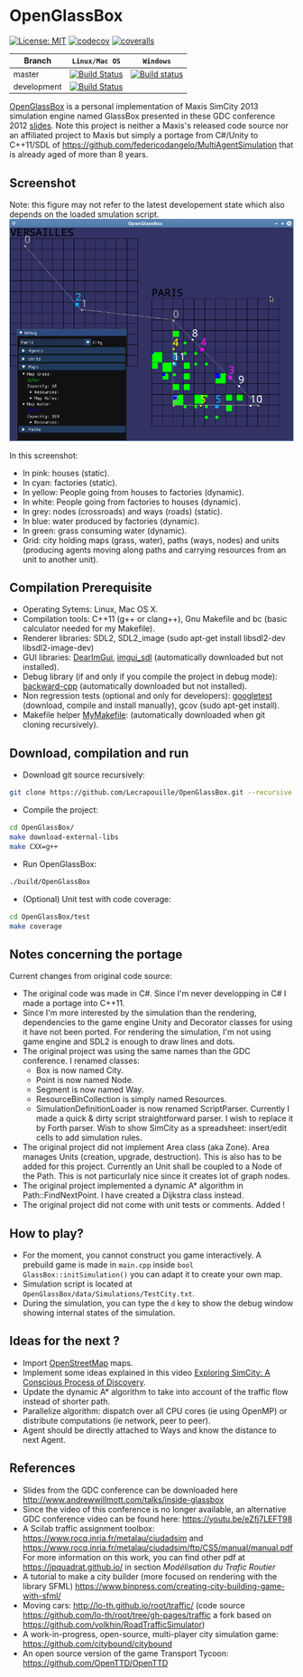 # OpenGlassBox

[![License: MIT](https://img.shields.io/github/license/Lecrapouille/OpenGlassBox?style=plastic)](https://github.com/Lecrapouille/OpenGlassBox/blob/master/LICENSE)
[![codecov](https://codecov.io/gh/Lecrapouille/OpenGlassBox/branch/master/graph/badge.svg)](https://codecov.io/gh/Lecrapouille/OpenGlassBox)
[![coveralls](https://coveralls.io/repos/github/Lecrapouille/OpenGlassBox/badge.svg?branch=master)](https://coveralls.io/github/Lecrapouille/OpenGlassBox?branch=master)

|Branch     | **`Linux/Mac OS`** | **`Windows`** |
|-----------|------------------|-------------|
|master     |[![Build Status](https://travis-ci.org/Lecrapouille/OpenGlassBox.svg?branch=master)](https://travis-ci.org/Lecrapouille/OpenGlassBox)|[![Build status](https://ci.appveyor.com/api/projects/status/github/lecrapouille/OpenGlassBox?svg=true)](https://ci.appveyor.com/project/Lecrapouille/OpenGlassBox)|
|development|[![Build Status](https://travis-ci.org/Lecrapouille/OpenGlassBox.svg?branch=dev-refacto)](https://travis-ci.org/Lecrapouille/OpenGlassBox)||

[OpenGlassBox](https://github.com/Lecrapouille/OpenGlassBox) is a personal implementation of Maxis SimCity 2013 simulation engine named GlassBox presented in these GDC conference 2012 [slides](http://www.andrewwillmott.com/talks/inside-glassbox).
Note this project is neither a Maxis's released code source nor an affiliated project to Maxis but simply a portage from C#/Unity to C++11/SDL of https://github.com/federicodangelo/MultiAgentSimulation that is already aged of more than 8 years.

## Screenshot

Note: this figure may not refer to the latest developement state which also depends on the loaded smulation script.
![alt tag](https://github.com/Lecrapouille/OpenGlassBox/blob/master/doc/OpenGlassBox.png)

In this screenshot:
- In pink: houses (static).
- In cyan: factories (static).
- In yellow: People going from houses to factories (dynamic).
- In white: People going from factories to houses (dynamic).
- In grey: nodes (crossroads) and ways (roads) (static).
- In blue: water produced by factories (dynamic).
- In green: grass consuming water (dynamic).
- Grid: city holding maps (grass, water), paths (ways, nodes) and units (producing agents moving along paths and carrying resources from an unit to another unit).

## Compilation Prerequisite

- Operating Sytems: Linux, Mac OS X.
- Compilation tools: C++11 (g++ or clang++), Gnu Makefile and bc (basic calculator needed for my Makefile).
- Renderer libraries: SDL2, SDL2_image (sudo apt-get install libsdl2-dev libsdl2-image-dev)
- GUI libraries: [DearImGui](https://github.com/ocornut/imgui), [imgui_sdl](https://github.com/Tyyppi77/imgui_sdl) (automatically downloaded but not installed).
- Debug library (if and only if you compile the project in debug mode): [backward-cpp](https://github.com/bombela/backward-cpp) (automatically downloaded but not installed).
- Non regression tests (optional and only for developers): [googletest](https://github.com/google/googletest) (download, compile and install manually), gcov (sudo apt-get install).
- Makefile helper [MyMakefile](https://github.com/Lecrapouille/MyMakefile): (automatically downloaded when git cloning recursively).

## Download, compilation and run

- Download git source recursively:
```sh
git clone https://github.com/Lecrapouille/OpenGlassBox.git --recursive
```

- Compile the project:
```sh
cd OpenGlassBox/
make download-external-libs
make CXX=g++
```

- Run OpenGlassBox:
```sh
./build/OpenGlassBox
```

- (Optional) Unit test with code coverage:
```sh
cd OpenGlassBox/test
make coverage
```

## Notes concerning the portage

Current changes from original code source:
- The original code was made in C#. Since I'm never developping in C# I made a portage into C++11.
- Since I'm more interested by the simulation than the rendering, dependencies to the game engine Unity and Decorator classes for using it have not been ported. For rendering the simulation, I'm not using game engine and SDL2 is enough to draw lines and dots.
- The original project was using the same names than the GDC conference. I renamed classes:
  - Box is now named City.
  - Point is now named Node.
  - Segment is now named Way.
  - ResourceBinCollection is simply named Resources.
  - SimulationDefinitionLoader is now renamed ScriptParser. Currently I made a quick & dirty script straightforward parser. I wish to replace it by Forth parser. Wish to show SimCity as a spreadsheet: insert/edit cells to add simulation rules.
- The original project did not implement Area class (aka Zone). Area manages Units (creation, upgrade, destruction). This is also has to be added for this project. Currently an Unit shall be coupled to a Node of the Path. This is not particurlaly nice
since it creates lot of graph nodes.
- The original project implemented a dynamic A* algorithm in Path::FindNextPoint. I have created a Dijkstra class instead.
- The original project did not come with unit tests or comments. Added !

## How to play?

- For the moment, you cannot construct you game interactively. A prebuild game is made in `main.cpp` inside `bool GlassBox::initSimulation()` you can adapt it to create your own map.
- Simulation script is located at `OpenGlassBox/data/Simulations/TestCity.txt`.
- During the simulation, you can type the `d` key to show the debug window showing internal states of the simulation.

## Ideas for the next ?

- Import [OpenStreetMap](https://www.openstreetmap.org) maps.
- Implement some ideas explained in this video [Exploring SimCity: A Conscious Process of Discovery](https://youtu.be/eZfj7LEFT98).
- Update the dynamic A* algorithm to take into account of the traffic flow instead of shorter path.
- Parallelize algorithm: dispatch over all CPU cores (ie using OpenMP) or distribute computations (ie network, peer to peer).
- Agent should be directly attached to Ways and know the distance to next Agent.

## References

- Slides from the GDC conference can be downloaded here http://www.andrewwillmott.com/talks/inside-glassbox
- Since the video of this conference is no longer available, an alternative GDC conference video can be found here: https://youtu.be/eZfj7LEFT98
- A Scilab traffic assignment toolbox: https://www.rocq.inria.fr/metalau/ciudadsim and https://www.rocq.inria.fr/metalau/ciudadsim/ftp/CS5/manual/manual.pdf For more information on this work, you can find other pdf at https://jpquadrat.github.io/ in section *Modélisation du Trafic Routier*
- A tutorial to make a city builder (more focused on rendering with the library SFML) https://www.binpress.com/creating-city-building-game-with-sfml/
- Moving cars: http://lo-th.github.io/root/traffic/ (code source https://github.com/lo-th/root/tree/gh-pages/traffic a fork based on https://github.com/volkhin/RoadTrafficSimulator)
- A work-in-progress, open-source, multi-player city simulation game: https://github.com/citybound/citybound
- An open source version of the game Transport Tycoon: https://github.com/OpenTTD/OpenTTD
